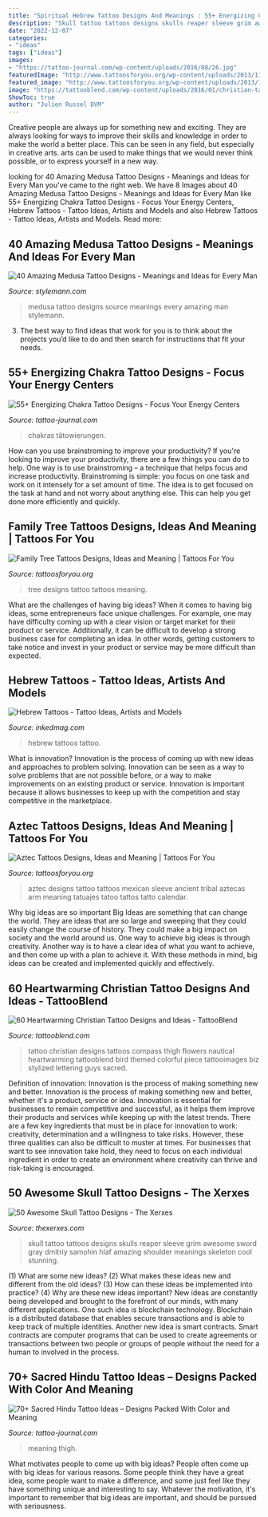 ```yaml
---
title: "Spiritual Hebrew Tattoo Designs And Meanings : 55+ Energizing Chakra Tattoo Designs"
description: "Skull tattoo tattoos designs skulls reaper sleeve grim awesome sword gray dmitriy samohin hlaf amazing shoulder meanings skeleton cool stunning"
date: "2022-12-07"
categories:
- "ideas"
tags: ["ideas"]
images:
- "https://tattoo-journal.com/wp-content/uploads/2016/08/26.jpg"
featuredImage: "http://www.tattoosforyou.org/wp-content/uploads/2013/11/Family-Tree-Tattoo-Designs.jpg"
featured_image: "http://www.tattoosforyou.org/wp-content/uploads/2013/11/Family-Tree-Tattoo-Designs.jpg"
image: "https://tattooblend.com/wp-content/uploads/2016/01/christian-tattoo.jpg"
ShowToc: true
author: "Julien Russel DVM"
---
```



Creative people are always up for something new and exciting. They are always looking for ways to improve their skills and knowledge in order to make the world a better place. This can be seen in any field, but especially in creative arts. arts can be used to make things that we would never think possible, or to express yourself in a new way.

	

		
looking for 40 Amazing Medusa Tattoo Designs - Meanings and Ideas for Every Man you've came to the right web. We have 8 Images about 40 Amazing Medusa Tattoo Designs - Meanings and Ideas for Every Man like 55+ Energizing Chakra Tattoo Designs - Focus Your Energy Centers, Hebrew Tattoos - Tattoo Ideas, Artists and Models and also Hebrew Tattoos - Tattoo Ideas, Artists and Models. Read more:
		
    
## 40 Amazing Medusa Tattoo Designs - Meanings And Ideas For Every Man

<img loading=lazy src="https://stylemann.com/wp-content/uploads/2016/11/medusa-tattoo-15-650x650.jpg" onerror="this.onerror=null;this.src='https://tse3.mm.bing.net/th?id=OIP.ljpecgMi-2vb9pZUNNHPgAHaHa&amp;pid=15.1';" alt="40 Amazing Medusa Tattoo Designs - Meanings and Ideas for Every Man">

_Source: stylemann.com_

>medusa tattoo designs source meanings every amazing man stylemann. 

	

3. The best way to find ideas that work for you is to think about the projects you’d like to do and then search for instructions that fit your needs.

    
## 55+ Energizing Chakra Tattoo Designs - Focus Your Energy Centers

<img loading=lazy src="https://tattoo-journal.com/wp-content/uploads/2016/08/26.jpg" onerror="this.onerror=null;this.src='https://tse2.mm.bing.net/th?id=OIP.eORQ2mhUfqO_6j4NPHTunwHaJQ&amp;pid=15.1';" alt="55+ Energizing Chakra Tattoo Designs - Focus Your Energy Centers">

_Source: tattoo-journal.com_

>chakras tätowierungen. 

	

How can you use brainstroming to improve your productivity?
If you're looking to improve your productivity, there are a few things you can do to help. One way is to use brainstroming – a technique that helps focus and increase productivity. Brainstroming is simple: you focus on one task and work on it intensely for a set amount of time. The idea is to get focused on the task at hand and not worry about anything else. This can help you get done more efficiently and quickly.

    
## Family Tree Tattoos Designs, Ideas And Meaning | Tattoos For You

<img loading=lazy src="http://www.tattoosforyou.org/wp-content/uploads/2013/11/Family-Tree-Tattoo-Designs.jpg" onerror="this.onerror=null;this.src='https://tse1.mm.bing.net/th?id=OIP.dYzZgv6j3p2xy3Q3JJKTDAHaLG&amp;pid=15.1';" alt="Family Tree Tattoos Designs, Ideas and Meaning | Tattoos For You">

_Source: tattoosforyou.org_

>tree designs tattoo tattoos meaning. 

	

What are the challenges of having big ideas?
When it comes to having big ideas, some entrepreneurs face unique challenges. For example, one may have difficulty coming up with a clear vision or target market for their product or service. Additionally, it can be difficult to develop a strong business case for completing an idea. In other words, getting customers to take notice and invest in your product or service may be more difficult than expected.

    
## Hebrew Tattoos - Tattoo Ideas, Artists And Models

<img loading=lazy src="https://www.inkedmag.com/.image/t_share/MTU5MDMyNjA3ODA2NDAwMTQ5/hebrew_feature.jpg" onerror="this.onerror=null;this.src='https://tse1.mm.bing.net/th?id=OIP.VQnjha06981_l-CoDyex3wHaHg&amp;pid=15.1';" alt="Hebrew Tattoos - Tattoo Ideas, Artists and Models">

_Source: inkedmag.com_

>hebrew tattoos tattoo. 

	

What is innovation?
Innovation is the process of coming up with new ideas and approaches to problem solving. Innovation can be seen as a way to solve problems that are not possible before, or a way to make improvements on an existing product or service. Innovation is important because it allows businesses to keep up with the competition and stay competitive in the marketplace.

    
## Aztec Tattoos Designs, Ideas And Meaning | Tattoos For You

<img loading=lazy src="http://www.tattoosforyou.org/wp-content/uploads/2013/09/Aztec-Tattoo-Designs.jpg" onerror="this.onerror=null;this.src='https://tse4.mm.bing.net/th?id=OIP.a-fd8wk28UoUJZWkFIhLhgHaKy&amp;pid=15.1';" alt="Aztec Tattoos Designs, Ideas and Meaning | Tattoos For You">

_Source: tattoosforyou.org_

>aztec designs tattoo tattoos mexican sleeve ancient tribal aztecas arm meaning tatuajes tatoo tattos tatto calendar. 

	

Why big ideas are so important
Big Ideas are something that can change the world. They are ideas that are so large and sweeping that they could easily change the course of history. They could make a big impact on society and the world around us. One way to achieve big ideas is through creativity. Another way is to have a clear idea of what you want to achieve, and then come up with a plan to achieve it. With these methods in mind, big ideas can be created and implemented quickly and effectively.

    
## 60 Heartwarming Christian Tattoo Designs And Ideas - TattooBlend

<img loading=lazy src="https://tattooblend.com/wp-content/uploads/2016/01/christian-tattoo.jpg" onerror="this.onerror=null;this.src='https://tse4.mm.bing.net/th?id=OIP.SZKK0HZcW18A2hsmOvJSMQHaHZ&amp;pid=15.1';" alt="60 Heartwarming Christian Tattoo Designs and Ideas - TattooBlend">

_Source: tattooblend.com_

>tattoo christian designs tattoos compass thigh flowers nautical heartwarming tattooblend bird themed colorful piece tattooimages biz stylized lettering guys sacred. 

	

Definition of innovation: Innovation is the process of making something new and better.
Innovation is the process of making something new and better, whether it's a product, service or idea. Innovation is essential for businesses to remain competitive and successful, as it helps them improve their products and services while keeping up with the latest trends.
There are a few key ingredients that must be in place for innovation to work: creativity, determination and a willingness to take risks. However, these three qualities can also be difficult to muster at times. For businesses that want to see innovation take hold, they need to focus on each individual ingredient in order to create an environment where creativity can thrive and risk-taking is encouraged.

    
## 50 Awesome Skull Tattoo Designs - The Xerxes

<img loading=lazy src="http://thexerxes.com/wp-content/uploads/2015/11/62-Skulls-tattoo-on-hlaf-sleeve.jpg" onerror="this.onerror=null;this.src='https://tse3.mm.bing.net/th?id=OIP.RajzvuYF9dgdQvcNNe7fTAHaLH&amp;pid=15.1';" alt="50 Awesome Skull Tattoo Designs - The Xerxes">

_Source: thexerxes.com_

>skull tattoo tattoos designs skulls reaper sleeve grim awesome sword gray dmitriy samohin hlaf amazing shoulder meanings skeleton cool stunning. 

	

(1) What are some new ideas? (2) What makes these ideas new and different from the old ideas? (3) How can these ideas be implemented into practice? (4) Why are these new ideas important?
New ideas are constantly being developed and brought to the forefront of our minds, with many different applications. One such idea is blockchain technology. Blockchain is a distributed database that enables secure transactions and is able to keep track of multiple identities. Another new idea is smart contracts. Smart contracts are computer programs that can be used to create agreements or transactions between two people or groups of people without the need for a human to involved in the process.

    
## 70+ Sacred Hindu Tattoo Ideas – Designs Packed With Color And Meaning

<img loading=lazy src="https://tattoo-journal.com/wp-content/uploads/2017/01/Hindu-Tattoo-57-765x765.jpg" onerror="this.onerror=null;this.src='https://tse1.mm.bing.net/th?id=OIP.mKtceJwQV0ylFhUhpKInCQHaHa&amp;pid=15.1';" alt="70+ Sacred Hindu Tattoo Ideas – Designs Packed With Color and Meaning">

_Source: tattoo-journal.com_

>meaning thigh. 

	

What motivates people to come up with big ideas?
People often come up with big ideas for various reasons. Some people think they have a great idea, some people want to make a difference, and some just feel like they have something unique and interesting to say. Whatever the motivation, it's important to remember that big ideas are important, and should be pursued with seriousness.


